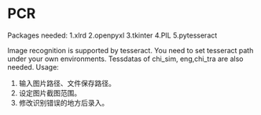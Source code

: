 # PCR
Packages needed:
1.xlrd
2.openpyxl
3.tkinter
4.PIL
5.pytesseract

Image recognition is supported by tesseract. You need to set tesseract path under your own environments.
Tessdatas of chi_sim, eng,chi_tra are also needed.
Usage:
1.  输入图片路径、文件保存路径。
2.  设定图片截图范围。
3.  修改识别错误的地方后录入。
